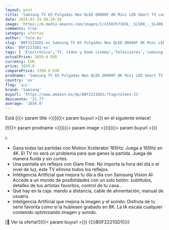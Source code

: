 ```yaml
---
layout: post
title: 'Samsung TV 65 Pulgadas Neo QLED QN900F 8K Mini LED Smart TV con Vision AI  Pantalla sin Reflejos con Glare Free y Motion Xcelerator 165Hz'
date: 2025-07-29 08:39:58
image: 'https://m.media-amazon.com/images/I/4156Yh73XOL._SL500_._SL400_.jpg'
comments: true
category: ofertas
author: 'tole.es'
slug: 'B0F2221GD1-es Samsung TV 65 Pulgadas Neo QLED QN900F 8K Mini LED Smart...'
sku: 'B0F2221GD1-es'
tags: [ 'Electrónica','TV, vídeo y home cinema','Televisores','samsung','smart','tv','🇪🇸', ]
actualPrice: 2659.0 EUR
currency: EUR
price: 2659.0
comparePrice: 3399.0 EUR
prodname: 'Samsung TV 65 Pulgadas Neo QLED QN900F 8K Mini LED Smart TV con Vision AI  Pantalla sin Reflejos con Glare Free y Motion Xcelerator 165Hz'
country: 'es'
flag: '🇪🇸'
brand: 'Samsung'
buyurl: 'https://www.amazon.es/dp/B0F2221GD1/?tag=tolees-21'
descuento: '21.77'
average: '2659.0'
---
```


Está [{{< param title >}}]({{< param buyurl >}}) en el siguiente enlace!

[![{{< param prodname >}}]({{< param image >}})]({{< param buyurl >}})

ℹ️:

- Gana todas las partidas con Motion Xcelerator 165Hz: Juega a 165Hz en 4K. El TV no será un problema para que ganes la partida. Juega de manera fluida y sin cortes.
- Una pantalla sin reflejos con Glare Free: No importa la hora del día o el nivel de luz, este TV elimina todos los reflejos.
- Inteligencia Artificial que mejora tu día a día con Samsung Vision AI: Accede a un mundo de posibilidades con un solo botón: subtítulos, detalles de tus artistas favoritos, control de tu casa…
- Qué hay en la caja: mando a distancia, cable de alimentación, manual de usuario.
- Inteligencia Artificial que mejora la imagen y el sonido: Disfruta de tu serie favorita como si la hubiesen grabado en 8K. La IA escala cualquier contenido optimizando imagen y sonido.

[🛒 Ver la oferta!!]({{< param buyurl >}})
{{<world>}}B0F2221GD1{{</world>}}
